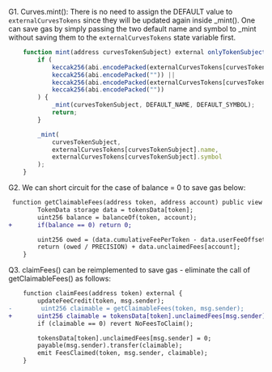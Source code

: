 G1. Curves.mint(): There is no need to assign the DEFAULT value to ``externalCurvesTokens`` since they will be updated again inside _mint(). One can save gas by simply passing the two default name and symbol to _mint without saving them to the ``externalCurvesTokens`` state variable first. 

```javascript
    function mint(address curvesTokenSubject) external onlyTokenSubject(curvesTokenSubject) {
        if (
            keccak256(abi.encodePacked(externalCurvesTokens[curvesTokenSubject].name)) ==
            keccak256(abi.encodePacked("")) ||
            keccak256(abi.encodePacked(externalCurvesTokens[curvesTokenSubject].symbol)) ==
            keccak256(abi.encodePacked(""))
        ) {
            _mint(curvesTokenSubject, DEFAULT_NAME, DEFAULT_SYMBOL);
            return;
        }

        _mint(
            curvesTokenSubject,
            externalCurvesTokens[curvesTokenSubject].name,
            externalCurvesTokens[curvesTokenSubject].symbol
        );
    }
```

G2. We can short circuit for the case of balance = 0 to save gas below: 

```diff
 function getClaimableFees(address token, address account) public view returns (uint256) {
        TokenData storage data = tokensData[token];
        uint256 balance = balanceOf(token, account);
+       if(balance == 0) return 0;

        uint256 owed = (data.cumulativeFeePerToken - data.userFeeOffset[account]) * balance;
        return (owed / PRECISION) + data.unclaimedFees[account];
    }

```

Q3. claimFees() can be reimplemented to save gas - eliminate the call of getClaimableFees() as follows:

```diff
    function claimFees(address token) external {
        updateFeeCredit(token, msg.sender);
-        uint256 claimable = getClaimableFees(token, msg.sender);
+       uint256 claimable = tokensData[token].unclaimedFees[msg.sender]
        if (claimable == 0) revert NoFeesToClaim();

        tokensData[token].unclaimedFees[msg.sender] = 0;
        payable(msg.sender).transfer(claimable);
        emit FeesClaimed(token, msg.sender, claimable);
    }

```